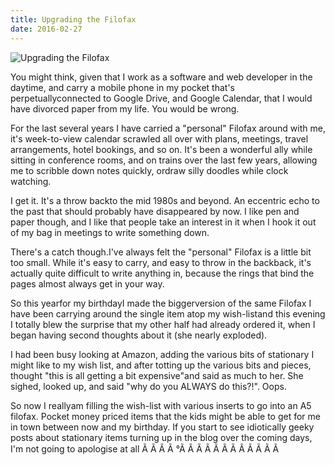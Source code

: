 ```yaml
---
title: Upgrading the Filofax
date: 2016-02-27
---
```


![Upgrading the Filofax](https://source.unsplash.com/DWyRC2juMgs/1600x900)

You might think, given that I work as a software and web developer in the daytime, and carry a mobile phone in my pocket that's perpetuallyconnected to Google Drive, and Google Calendar, that I would have divorced paper from my life. You would be wrong.

For the last several years I have carried a "personal" Filofax around with me, it's week-to-view calendar scrawled all over with plans, meetings, travel arrangements, hotel bookings, and so on. It's been a wonderful ally while sitting in conference rooms, and on trains over the last few years, allowing me to scribble down notes quickly, ordraw silly doodles while clock watching.

I get it. It's a throw backto the mid 1980s and beyond. An eccentric echo to the past that should probably have disappeared by now. I like pen and paper though, and I like that people take an interest in it when I hook it out of my bag in meetings to write something down.

There's a catch though.I've always felt the "personal" Filofax is a little bit too small. While it's easy to carry, and easy to throw in the backback, it's actually quite difficult to write anything in, because the rings that bind the pages almost always get in your way.

So this yearfor my birthdayI made the biggerversion of the same Filofax I have been carrying around the single item atop my wish-listand this evening I totally blew the surprise that my other half had already ordered it, when I began having second thoughts about it (she nearly exploded).

I had been busy looking at Amazon, adding the various bits of stationary I might like to my wish list, and after totting up the various bits and pieces, thought "this is all getting a bit expensive"and said as much to her. She sighed, looked up, and said "why do you ALWAYS do this?!". Oops.

So now I reallyam filling the wish-list with various inserts to go into an A5 filofax. Pocket money priced items that the kids might be able to get for me in town between now and my birthday. If you start to see idiotically geeky posts about stationary items turning up in the blog over the coming days, I'm not going to apologise at all Ã Ã Ã Ã °Ã Ã Ã Ã Ã Ã Ã Ã Ã Ã Ã Ã 